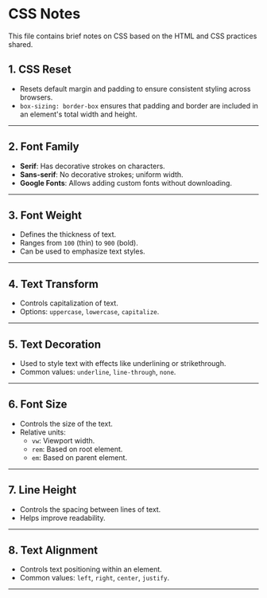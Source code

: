 # CSS Notes

This file contains brief notes on CSS based on the HTML and CSS practices shared.

## **1. CSS Reset**
- Resets default margin and padding to ensure consistent styling across browsers.
- `box-sizing: border-box` ensures that padding and border are included in an element's total width and height.

---

## **2. Font Family**
- **Serif**: Has decorative strokes on characters.
- **Sans-serif**: No decorative strokes; uniform width.
- **Google Fonts**: Allows adding custom fonts without downloading.

---

## **3. Font Weight**
- Defines the thickness of text.
- Ranges from `100` (thin) to `900` (bold).
- Can be used to emphasize text styles.

---

## **4. Text Transform**
- Controls capitalization of text.
- Options: `uppercase`, `lowercase`, `capitalize`.

---

## **5. Text Decoration**
- Used to style text with effects like underlining or strikethrough.
- Common values: `underline`, `line-through`, `none`.

---

## **6. Font Size**
- Controls the size of the text.
- Relative units:
  - `vw`: Viewport width.
  - `rem`: Based on root element.
  - `em`: Based on parent element.

---

## **7. Line Height**
- Controls the spacing between lines of text.
- Helps improve readability.

---

## **8. Text Alignment**
- Controls text positioning within an element.
- Common values: `left`, `right`, `center`, `justify`.

---
